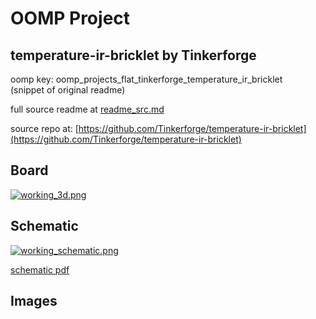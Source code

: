 # OOMP Project  
## temperature-ir-bricklet  by Tinkerforge  
  
oomp key: oomp_projects_flat_tinkerforge_temperature_ir_bricklet  
(snippet of original readme)  
  
  
  full source readme at [readme_src.md](readme_src.md)  
  
source repo at: [https://github.com/Tinkerforge/temperature-ir-bricklet](https://github.com/Tinkerforge/temperature-ir-bricklet)  
## Board  
  
[![working_3d.png](working_3d_600.png)](working_3d.png)  
## Schematic  
  
[![working_schematic.png](working_schematic_600.png)](working_schematic.png)  
  
[schematic pdf](working_schematic.pdf)  
## Images  

